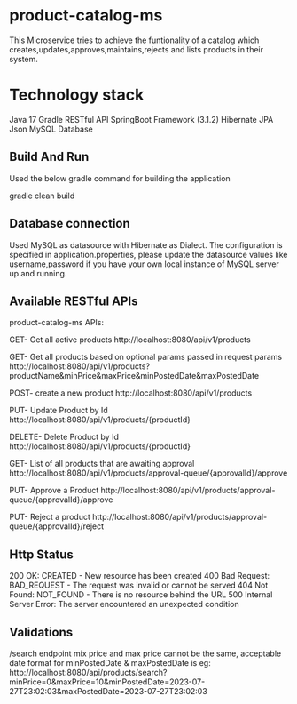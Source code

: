 # product-catalog-ms
This Microservice tries to achieve the funtionality of a catalog which creates,updates,approves,maintains,rejects and lists products in their system. 

# Technology stack

Java 17
Gradle 
RESTful API
SpringBoot Framework (3.1.2)
Hibernate
JPA
Json
MySQL Database
 
## Build And Run

Used the below gradle command for building the application

gradle clean build


## Database connection

Used MySQL as datasource with Hibernate as Dialect.
The configuration is specified in application.properties,
please update the datasource values like username,password
if you have your own local instance of MySQL server up and running.
 

## Available RESTful APIs


product-catalog-ms APIs:

GET- Get all active products
http://localhost:8080/api/v1/products

GET- Get all products based on optional params passed in request params
http://localhost:8080/api/v1/products?productName&minPrice&maxPrice&minPostedDate&maxPostedDate

POST- create a new product
http://localhost:8080/api/v1/products

PUT- Update Product by Id
http://localhost:8080/api/v1/products/{productId}

DELETE- Delete Product by Id
http://localhost:8080/api/v1/products/{productId}

GET- List of all products that are awaiting approval
http://localhost:8080/api/v1/products/approval-queue/{approvalId}/approve

PUT- Approve a Product
http://localhost:8080/api/v1/products/approval-queue/{approvalId}/approve

PUT- Reject a product
http://localhost:8080/api/v1/products/approval-queue/{approvalId}/reject


## Http Status


200 OK: CREATED - New resource has been created
400 Bad Request: BAD_REQUEST - The request was invalid or cannot be served
404 Not Found: NOT_FOUND - There is no resource behind the URL
500 Internal Server Error: The server encountered an unexpected condition
 


## Validations
/search endpoint
  mix price and max price cannot be the same,
  acceptable date format for minPostedDate & maxPostedDate is
  eg: http://localhost:8080/api/products/search?minPrice=0&maxPrice=10&minPostedDate=2023-07-27T23:02:03&maxPostedDate=2023-07-27T23:02:03
